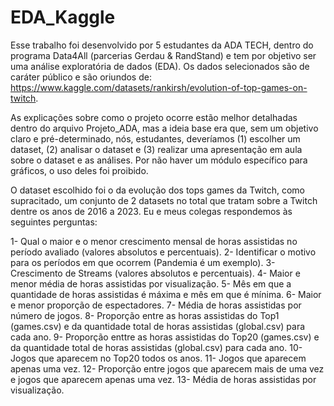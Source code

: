 # EDA_Kaggle
Esse trabalho foi desenvolvido por 5 estudantes da ADA TECH, dentro do programa Data4All (parcerias Gerdau & RandStand) e tem por objetivo ser uma análise exploratória de dados (EDA). Os dados selecionados são de caráter público e são oriundos de: https://www.kaggle.com/datasets/rankirsh/evolution-of-top-games-on-twitch.

As explicações sobre como o projeto ocorre estão melhor detalhadas dentro do arquivo Projeto_ADA, mas a ideia base era que, sem um objetivo claro e pré-determinado, nós, estudantes, deveríamos (1) escolher um dataset, (2) analisar o dataset e (3) realizar uma apresentação em aula sobre o dataset e as análises. Por não haver um módulo específico para gráficos, o uso deles foi proibido. 

O dataset escolhido foi o da evolução dos tops games da Twitch, como supracitado, um conjunto de 2 datasets no total que tratam sobre a Twitch dentre os anos de 2016 a 2023. Eu e meus colegas respondemos às seguintes perguntas:

1- Qual o maior e o menor crescimento mensal de horas assistidas no período avaliado (valores absolutos e percentuais). 
2- Identificar o motivo para os períodos em que ocorrem (Pandemia é um exemplo).
3- Crescimento de Streams (valores absolutos e percentuais). 
4- Maior e menor média de horas assistidas por visualização.
5- Mês em que a quantidade de horas assistidas é máxima e mês em que é mínima.
6- Maior e menor proporção de espectadores. 
7- Média de horas assistidas por número de jogos.
8- Proporção entre as horas assistidas do Top1 (games.csv) e da quantidade total de horas assistidas (global.csv) para cada ano. 
9- Proporção enttre as horas assistidas do Top20 (games.csv) e da quantidade total de horas assistidas (global.csv) para cada ano.
10- Jogos que aparecem no Top20 todos os anos.
11- Jogos que aparecem apenas uma vez.
12- Proporção entre jogos que aparecem mais de uma vez e jogos que aparecem apenas uma vez.
13- Média de horas assistidas por visualização. 
